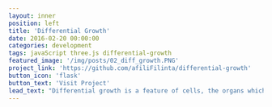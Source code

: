 ```yaml
---
layout: inner
position: left
title: 'Differential Growth'
date: 2016-02-20 00:00:00
categories: development
tags: javaScript three.js differential-growth
featured_image: '/img/posts/02_diff_growth.PNG'
project_link: 'https://github.com/afiliFilinta/differential-growth'
button_icon: 'flask'
button_text: 'Visit Project'
lead_text: "Differential growth is a feature of cells, the organs which they construct, and the whole plant itself."
---
```

